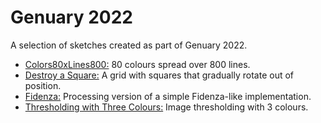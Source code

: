 # Genuary 2022

A selection of sketches created as part of Genuary 2022. 

* [Colors80xLines800:](https://github.com/Carla-de-Beer/Processing/tree/master/genuary-2022/Colors80xLines800) 80 colours spread over 800 lines.
* [Destroy a Square:](https://github.com/Carla-de-Beer/Processing/tree/master/genuary-2022/DestroySquare) A grid with squares that gradually rotate out of position.
* [Fidenza:](https://github.com/Carla-de-Beer/processing-projects/tree/master/genuary-2022/Fidenza) Processing version of a simple Fidenza-like implementation.
* [Thresholding with Three Colours:](https://github.com/Carla-de-Beer/processing-projects/tree/master/genuary-2022/Thresholding3Colors) Image thresholding with 3 colours.